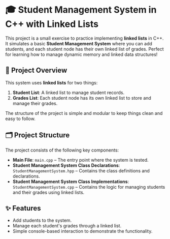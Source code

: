 # 🎓 Student Management System in C++ with Linked Lists

This project is a small exercise to practice implementing **linked lists** in C++. It simulates a basic **Student Management System** where you can add students, and each student node has their own linked list of grades. Perfect for learning how to manage dynamic memory and linked data structures!

## 🚀 Project Overview

This system uses **linked lists** for two things:
1. **Student List**: A linked list to manage student records.
2. **Grades List**: Each student node has its own linked list to store and manage their grades.

The structure of the project is simple and modular to keep things clean and easy to follow.

## 🗂️ Project Structure

The project consists of the following key components:

- **Main File**: `main.cpp` – The entry point where the system is tested.
- **Student Management System Class Declarations**: `StudentManagementSystem.hpp` – Contains the class definitions and declarations.
- **Student Management System Class Implementations**: `StudentManagementSystem.cpp` – Contains the logic for managing students and their grades using linked lists.

## ✨ Features

- Add students to the system.
- Manage each student's grades through a linked list.
- Simple console-based interaction to demonstrate the functionality.
  

